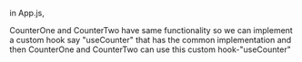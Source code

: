 in App.js,
<div className="App">
    <Counter_One />
    <Counter_Two/>
    </div>

    
CounterOne and CounterTwo have same functionality so we can implement a custom hook say "useCounter"
that has the common implementation and then CounterOne and CounterTwo can use this custom hook-"useCounter"

